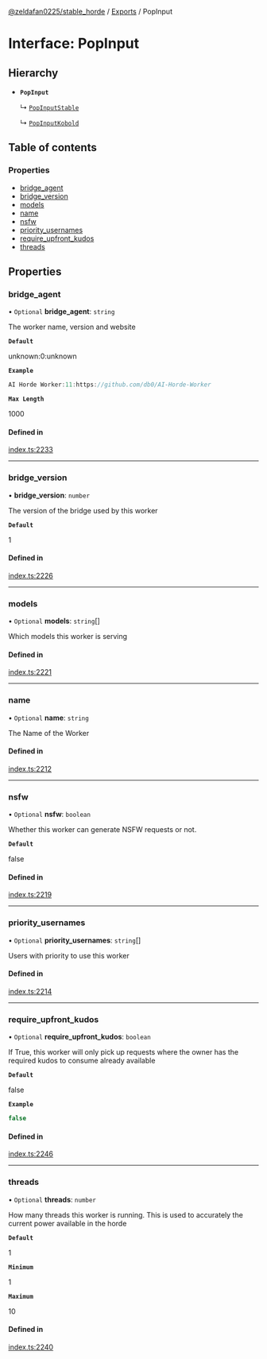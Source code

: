 [@zeldafan0225/stable_horde](../README.md) / [Exports](../modules.md) / PopInput

# Interface: PopInput

## Hierarchy

- **`PopInput`**

  ↳ [`PopInputStable`](PopInputStable.md)

  ↳ [`PopInputKobold`](PopInputKobold.md)

## Table of contents

### Properties

- [bridge\_agent](PopInput.md#bridge_agent)
- [bridge\_version](PopInput.md#bridge_version)
- [models](PopInput.md#models)
- [name](PopInput.md#name)
- [nsfw](PopInput.md#nsfw)
- [priority\_usernames](PopInput.md#priority_usernames)
- [require\_upfront\_kudos](PopInput.md#require_upfront_kudos)
- [threads](PopInput.md#threads)

## Properties

### bridge\_agent

• `Optional` **bridge\_agent**: `string`

The worker name, version and website

**`Default`**

unknown:0:unknown

**`Example`**

```ts
AI Horde Worker:11:https://github.com/db0/AI-Horde-Worker
```

**`Max Length`**

1000

#### Defined in

[index.ts:2233](https://github.com/ZeldaFan0225/stable_horde/blob/c25ea19/index.ts#L2233)

___

### bridge\_version

• **bridge\_version**: `number`

The version of the bridge used by this worker

**`Default`**

1

#### Defined in

[index.ts:2226](https://github.com/ZeldaFan0225/stable_horde/blob/c25ea19/index.ts#L2226)

___

### models

• `Optional` **models**: `string`[]

Which models this worker is serving

#### Defined in

[index.ts:2221](https://github.com/ZeldaFan0225/stable_horde/blob/c25ea19/index.ts#L2221)

___

### name

• `Optional` **name**: `string`

The Name of the Worker

#### Defined in

[index.ts:2212](https://github.com/ZeldaFan0225/stable_horde/blob/c25ea19/index.ts#L2212)

___

### nsfw

• `Optional` **nsfw**: `boolean`

Whether this worker can generate NSFW requests or not.

**`Default`**

false

#### Defined in

[index.ts:2219](https://github.com/ZeldaFan0225/stable_horde/blob/c25ea19/index.ts#L2219)

___

### priority\_usernames

• `Optional` **priority\_usernames**: `string`[]

Users with priority to use this worker

#### Defined in

[index.ts:2214](https://github.com/ZeldaFan0225/stable_horde/blob/c25ea19/index.ts#L2214)

___

### require\_upfront\_kudos

• `Optional` **require\_upfront\_kudos**: `boolean`

If True, this worker will only pick up requests where the owner has the required kudos to consume already available

**`Default`**

false

**`Example`**

```ts
false
```

#### Defined in

[index.ts:2246](https://github.com/ZeldaFan0225/stable_horde/blob/c25ea19/index.ts#L2246)

___

### threads

• `Optional` **threads**: `number`

How many threads this worker is running. This is used to accurately the current power available in the horde

**`Default`**

1

**`Minimum`**

1

**`Maximum`**

10

#### Defined in

[index.ts:2240](https://github.com/ZeldaFan0225/stable_horde/blob/c25ea19/index.ts#L2240)
